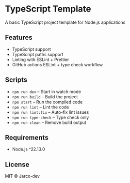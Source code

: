 # TypeScript Template

A basic TypeScript project template for Node.js applications

## Features

- TypeScript support
- TypeScript paths support
- Linting with ESLint + Prettier
- GitHub actions ESLint + type check workflow

## Scripts

- `npm run dev` – Start in watch mode
- `npm run build` – Build the project
- `npm start` – Run the compiled code
- `npm run lint` – Lint the code
- `npm run lint:fix` – Auto-fix lint issues
- `npm run type-check` – Type check only
- `npm run clean` – Remove build output

## Requirements

- Node.js ^22.13.0

## License

MIT © Jarco-dev
